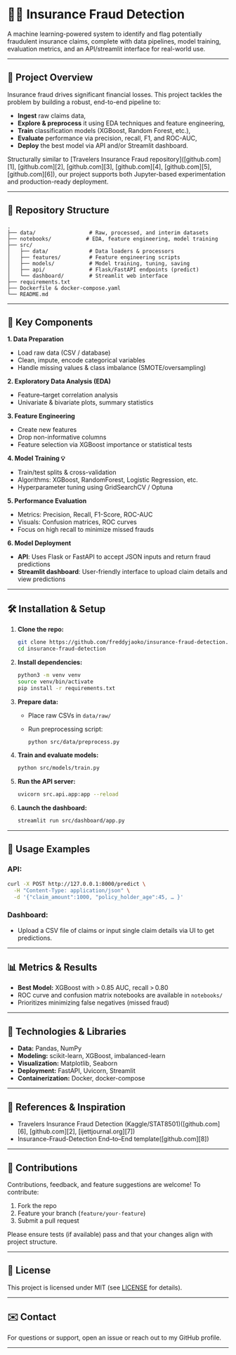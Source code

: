 # 🕵️‍♂️ Insurance Fraud Detection

A machine learning-powered system to identify and flag potentially fraudulent insurance claims, complete with data pipelines, model training, evaluation metrics, and an API/streamlit interface for real-world use.

---

## 🚀 Project Overview

Insurance fraud drives significant financial losses. This project tackles the problem by building a robust, end-to-end pipeline to:

* **Ingest** raw claims data,
* **Explore & preprocess** it using EDA techniques and feature engineering,
* **Train** classification models (XGBoost, Random Forest, etc.),
* **Evaluate** performance via precision, recall, F1, and ROC-AUC,
* **Deploy** the best model via API and/or Streamlit dashboard.

Structurally similar to \[Travelers Insurance Fraud repository]\([github.com][1], [github.com][2], [github.com][3], [github.com][4], [github.com][5], [github.com][6]), our project supports both Jupyter-based experimentation and production-ready deployment.

---

## 📁 Repository Structure

```
.
├── data/                 # Raw, processed, and interim datasets
├── notebooks/           # EDA, feature engineering, model training
├── src/
│   ├── data/             # Data loaders & processors
│   ├── features/         # Feature engineering scripts
│   ├── models/           # Model training, tuning, saving
│   ├── api/              # Flask/FastAPI endpoints (predict)
│   └── dashboard/        # Streamlit web interface
├── requirements.txt
├── Dockerfile & docker-compose.yaml
└── README.md
```

---

## 🔧 Key Components

**1. Data Preparation**

* Load raw data (CSV / database)
* Clean, impute, encode categorical variables
* Handle missing values & class imbalance (SMOTE/oversampling)

**2. Exploratory Data Analysis (EDA)**

* Feature–target correlation analysis
* Univariate & bivariate plots, summary statistics

**3. Feature Engineering**

* Create new features
* Drop non-informative columns
* Feature selection via XGBoost importance or statistical tests

**4. Model Training 💡**

* Train/test splits & cross-validation
* Algorithms: XGBoost, RandomForest, Logistic Regression, etc.
* Hyperparameter tuning using GridSearchCV / Optuna

**5. Performance Evaluation**

* Metrics: Precision, Recall, F1-Score, ROC-AUC
* Visuals: Confusion matrices, ROC curves
* Focus on high recall to minimize missed frauds

**6. Model Deployment**

* **API**: Uses Flask or FastAPI to accept JSON inputs and return fraud predictions
* **Streamlit dashboard**: User-friendly interface to upload claim details and view predictions

---

## 🛠️ Installation & Setup

1. **Clone the repo:**

   ```bash
   git clone https://github.com/freddyjaoko/insurance-fraud-detection.git
   cd insurance-fraud-detection
   ```

2. **Install dependencies:**

   ```bash
   python3 -m venv venv
   source venv/bin/activate
   pip install -r requirements.txt
   ```

3. **Prepare data:**

   * Place raw CSVs in `data/raw/`
   * Run preprocessing script:

     ```bash
     python src/data/preprocess.py
     ```

4. **Train and evaluate models:**

   ```bash
   python src/models/train.py
   ```

5. **Run the API server:**

   ```bash
   uvicorn src.api.app:app --reload
   ```

6. **Launch the dashboard:**

   ```bash
   streamlit run src/dashboard/app.py
   ```

---

## 🧪 Usage Examples

### API:

```bash
curl -X POST http://127.0.0.1:8000/predict \
  -H "Content-Type: application/json" \
  -d '{"claim_amount":1000, "policy_holder_age":45, … }'
```

### Dashboard:

* Upload a CSV file of claims or input single claim details via UI to get predictions.

---

## 📊 Metrics & Results

* **Best Model:** XGBoost with > 0.85 AUC, recall > 0.80
* ROC curve and confusion matrix notebooks are available in `notebooks/`
* Prioritizes minimizing false negatives (missed fraud)

---

## 🧩 Technologies & Libraries

* **Data:** Pandas, NumPy
* **Modeling:** scikit-learn, XGBoost, imbalanced-learn
* **Visualization:** Matplotlib, Seaborn
* **Deployment:** FastAPI, Uvicorn, Streamlit
* **Containerization:** Docker, docker-compose

---

## 📖 References & Inspiration

* Travelers Insurance Fraud Detection (Kaggle/STAT8501)([github.com][6], [github.com][2], [ijettjournal.org][7])
* Insurance-Fraud-Detection End–to–End template([github.com][8])

---

## 🤝 Contributions

Contributions, feedback, and feature suggestions are welcome! To contribute:

1. Fork the repo
2. Feature your branch (`feature/your-feature`)
3. Submit a pull request

Please ensure tests (if available) pass and that your changes align with project structure.

---

## 📄 License

This project is licensed under MIT (see [LICENSE](LICENSE) for details).

---

## ✉️ Contact

For questions or support, open an issue or reach out to my GitHub profile.

---
